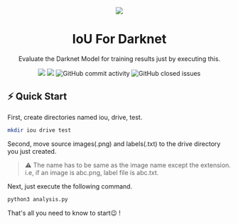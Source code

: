 <p align="center">
  <img width="auto" height="auto" src="https://camo.githubusercontent.com/6b3c6c1109586f5f3ddf8967fa4eaf787c7b45fe3df6d89111d6f9c7c1045769/687474703a2f2f706a7265646469652e636f6d2f6d656469612f66696c65732f6461726b6e65742d626c61636b2d736d616c6c2e706e67">
</p>

<h1 align="center">IoU For Darknet</h1>

<p align="center">
    Evaluate the Darknet Model for training results just by executing this.
</p>

<p align="center">
    <a title="License GNU" href="https://github.com/enfycius/IoU-for-Darknet/blob/main/LICENSE"><img src="https://img.shields.io/badge/license-GPL v3-blue?style=flat-square"></a>
    <a title="Latest release" href="https://github.com/enfycius/IoU-for-Darknet/releases"><img src="https://img.shields.io/github/v/release/enfycius/IoU-for-Darknet?style=flat-square&color=28A745"></a>
    <img alt="GitHub commit activity" src="https://img.shields.io/github/commit-activity/m/enfycius/IoU-for-Darknet"/>
    <img alt="GitHub closed issues" src="https://img.shields.io/github/issues-closed/enfycius/IoU-for-Darknet"/>
</p>

## ⚡️ Quick Start

First, create directories named iou, drive, test.

```bash
mkdir iou drive test
```

Second, move source images(.png) and labels(.txt) to the drive directory you just created. 

> :warning: The name has to be same as the image name except the extension. i.e, if an image is abc.png, label file is abc.txt.

Next, just execute the following command.

```bash
python3 analysis.py
```

That's all you need to know to start:wink: !